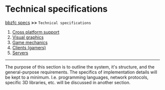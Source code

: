 # Technical specifications

[bbzfc specs](../bbzfc_specs.md) **>>** `Technical specifications`

1. [Cross platform support](cross_platform_support.md)
2. [Visual graphics](visual_graphics.md)
3. [Game mechanics](game_mechanics.md)
4. [Clients (gamers)](clients_gamers.md)
5. [Servers](servers.md)

---

The purpose of this section is to outline the system, it's structure, and the general-purpose requirements. The
specifics of implementation details will be kept to a minimum. I.e. programming languages, network protocols,
specific 3D libraries, etc. will be discussed in another section.
